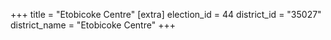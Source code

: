 +++
title = "Etobicoke Centre"
[extra]
election_id = 44
district_id = "35027"
district_name = "Etobicoke Centre"
+++
